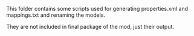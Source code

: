 This folder contains some scripts used for generating properties.xml and mappings.txt and renaming the models.

They are not included in final package of the mod, just their output.